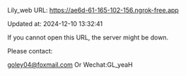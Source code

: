 Lily_web URL: https://ae6d-61-165-102-156.ngrok-free.app

Updated at: 2024-12-10 13:32:41

If you cannot open this URL, the server might be down.

Please contact: 

goley04@foxmail.com Or Wechat:GL_yeaH
